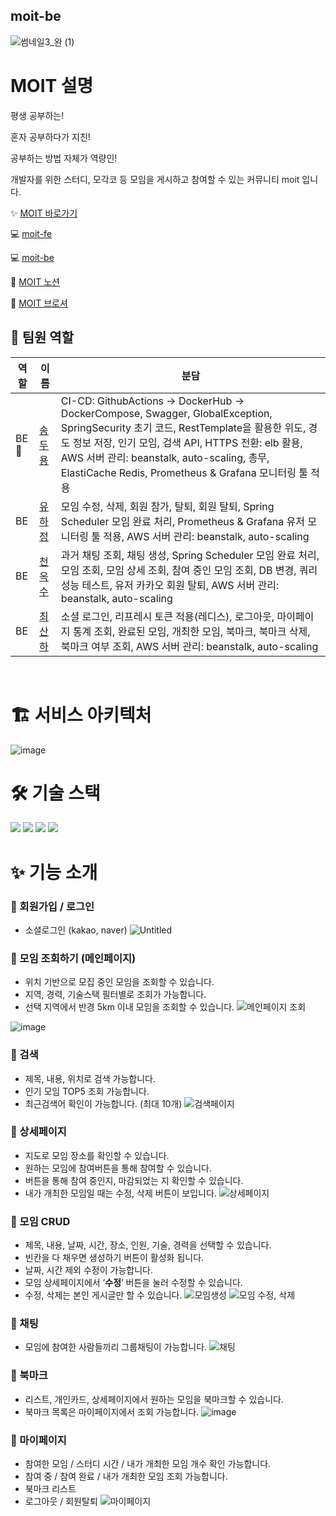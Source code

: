 ## moit-be

![썸네일3_완 (1)](https://github.com/moit03/moit-be/assets/157124813/63ecc417-5e4c-40fb-a67e-0c4ea8cebd84)

# MOIT 설명

평생 공부하는! 

혼자 공부하다가 지친! 

공부하는 방법 자체가 역량인!

개발자를 위한 스터디, 모각코 등 모임을 게시하고 참여할 수 있는 커뮤니티 moit 입니다.

✨ [MOIT 바로가기](https://moit.me/)

💻 [moit-fe](https://github.com/moit03/moit-fe)

💻 [moit-be](https://github.com/moit03/moit-be)

📃 [MOIT 노션](https://sumptuous-aragon-de9.notion.site/MOIT-b18be1c726dd408bb0c8818756569f2f)

📃 [MOIT 브로셔](https://sumptuous-aragon-de9.notion.site/MOIT-b20d01a1bc67427bbd8a9f6c74cb98d4)


## 👥 팀원 역할

| 역할  | 이름                                 | 분담                                                                                                          |
| ----- | ------------------------------------ | ------------------------------------------------------------------------------------------------------------- |
| BE 👑 | [ 송두용 ](https://github.com/song-dyong)   | CI-CD: GithubActions → DockerHub → DockerCompose, Swagger, GlobalException, SpringSecurity 초기 코드, RestTemplate을 활용한 위도, 경도 정보 저장, 인기 모임, 검색 API, HTTPS 전환: elb 활용, AWS 서버 관리: beanstalk, auto-scaling, 총무, ElastiCache Redis, Prometheus & Grafana 모니터링 툴 적용 |
| BE    | [ 유하정 ](https://github.com/yuha00e) | 모임 수정, 삭제, 회원 참가, 탈퇴, 회원 탈퇴, Spring Scheduler 모임 완료 처리, Prometheus & Grafana 유저 모니터링 툴 적용, AWS 서버 관리: beanstalk, auto-scaling |
| BE    | [ 천옥수 ](https://github.com/OKSUchun) | 과거 채팅 조회, 채팅 생성, Spring Scheduler 모임 완료 처리, 모임 조회, 모임 상세 조회, 참여 중인 모임 조회, DB 변경, 쿼리 성능 테스트, 유저 카카오 회원 탈퇴, AWS 서버 관리: beanstalk, auto-scaling |
| BE    | [ 최산하 ](https://github.com/choisasa) | 소셜 로그인, 리프레시 토큰 적용(레디스), 로그아웃, 마이페이지 통계 조회, 완료된 모임, 개최한 모임, 북마크, 북마크 삭제, 북마크 여부 조회, AWS 서버 관리: beanstalk, auto-scaling |

<br />

# 🏗️ 서비스 아키텍처

![image](https://github.com/moit03/moit-fe/assets/124010808/2c928dab-21a9-4517-ae88-b466d824781c)

# 🛠️ 기술 스택

<img src="https://img.shields.io/badge/java-F7DF1E?style=for-the-badge&logo=java&logoColor=white"/> <img src="https://img.shields.io/badge/spring-6DB33F?style=for-the-badge&logo=spring&logoColor=white"/> <img src="https://img.shields.io/badge/springboot-6DB33F?style=for-the-badge&logo=springboot&logoColor=white"/> <img src="https://img.shields.io/badge/PostgreSQL-4169E1?style=for-the-badge&logo=PostgreSQL&logoColor=white"> 


# ✨ 기능 소개

### 🌱 회원가입 / 로그인

- 소셜로그인 (kakao, naver)
  ![Untitled](https://github.com/moit03/moit-fe/assets/124010808/6d9046c6-889c-4eb0-a655-c61bcda4ebef)

### 🌱 모임 조회하기 (메인페이지)

- 위치 기반으로 모집 중인 모임을 조회할 수 있습니다.
- 지역, 경력, 기술스택 필터별로 조회가 가능합니다.
- 선택 지역에서 반경 5km 이내 모임을 조회할 수 있습니다.
  ![메인페이지 조회](https://github.com/moit03/moit-fe/assets/124010808/b293c019-49f7-4cd1-9c97-114d99e67787)

![image](https://github.com/moit03/moit-fe/assets/124010808/e54cf6d2-7fd2-4ab3-866d-2b67dd8ca02a)

### 🌱 검색

- 제목, 내용, 위치로 검색 가능합니다.
- 인기 모임 TOP5 조회 가능합니다.
- 최근검색어 확인이 가능합니다. (최대 10개)
  ![검색페이지](https://github.com/moit03/moit-fe/assets/124010808/e35167a1-d60f-4592-b64e-ba8a8d7ccb6f)

### 🌱 상세페이지

- 지도로 모임 장소를 확인할 수 있습니다.
- 원하는 모임에 참여버튼을 통해 참여할 수 있습니다.
- 버튼을 통해 참여 중인지, 마감되었는 지 확인할 수 있습니다.
- 내가 개최한 모임일 때는 수정, 삭제 버튼이 보입니다.
  ![상세페이지](https://github.com/moit03/moit-fe/assets/124010808/dd680470-2481-45c9-a353-4a2efd673343)

### 🌱 모임 CRUD

- 제목, 내용, 날짜, 시간, 장소, 인원, 기술, 경력을 선택할 수 있습니다.
- 빈칸을 다 채우면 생성하기 버튼이 활성화 됩니다.
- 날짜, 시간 제외 수정이 가능합니다.
- 모임 상세페이지에서 ‘**수정**’ 버튼을 눌러 수정할 수 있습니다.
- 수정, 삭제는 본인 게시글만 할 수 있습니다.
  ![모임생성](https://github.com/moit03/moit-fe/assets/124010808/bd9ed309-4ca6-4a09-b179-5706d47162ee)
  ![모임 수정, 삭제](https://github.com/moit03/moit-fe/assets/124010808/61fa0b76-e64d-4734-a0ea-5f8db0355b82)

### 🌱 채팅

- 모임에 참여한 사람들끼리 그룹채팅이 가능합니다.
  ![채팅](https://github.com/moit03/moit-fe/assets/124010808/c8eb09a1-3e91-4130-87d9-a7541b982d66)

### 🌱 북마크

- 리스트, 개인카드, 상세페이지에서 원하는 모임을 북마크할 수 있습니다.
- 북마크 목록은 마이페이지에서 조회 가능합니다.
  ![image](https://github.com/moit03/moit-fe/assets/124010808/ec9f38aa-0c03-4d62-9f04-0d454bf0270b)

### 🌱 마이페이지

- 참여한 모임 / 스터디 시간 / 내가 개최한 모임 개수 확인 가능합니다.
- 참여 중 / 참여 완료 / 내가 개최한 모임 조회 가능합니다.
- 북마크 리스트
- 로그아웃 / 회원탈퇴
  ![마이페이지](https://github.com/moit03/moit-fe/assets/124010808/489aa8ff-4b08-47da-8688-b48d2dd5bb55)


